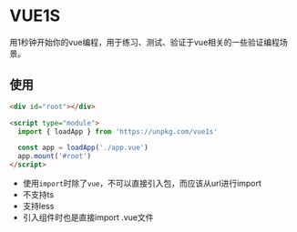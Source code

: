 # VUE1S

用1秒钟开始你的vue编程，用于练习、测试、验证于vue相关的一些验证编程场景。

## 使用

```html
<div id="root"></div>

<script type="module">
  import { loadApp } from 'https://unpkg.com/vue1s'

  const app = loadApp('./app.vue')
  app.mount('#root')
</script>
```

- 使用`import`时除了`vue`，不可以直接引入包，而应该从url进行import
- 不支持ts
- 支持less
- 引入组件时也是直接import .vue文件
